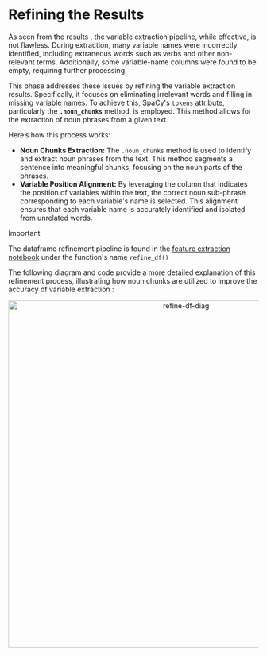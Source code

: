 # Refining the Results

As seen from the results , the variable extraction pipeline, while effective, is not flawless. During extraction, many variable names were incorrectly identified, including extraneous words such as verbs and other non-relevant terms. Additionally, some variable-name columns were found to be empty, requiring further processing.

This phase addresses these issues by refining the variable extraction results. Specifically, it focuses on eliminating irrelevant words and filling in missing variable names. To achieve this, SpaCy's `tokens` attribute, particularly the **`.noun_chunks`** method, is employed. This method allows for the extraction of noun phrases from a given text.

Here’s how this process works:
- **Noun Chunks Extraction:** The `.noun_chunks` method is used to identify and extract noun phrases from the text. This method segments a sentence into meaningful chunks, focusing on the noun parts of the phrases.
- **Variable Position Alignment:** By leveraging the column that indicates the position of variables within the text, the correct noun sub-phrase corresponding to each variable's name is selected. This alignment ensures that each variable name is accurately identified and isolated from unrelated words.

> [!IMPORTANT]  
> The dataframe refinement pipeline is found in the [feature extraction notebook](notebooks/feature_extraction.ipynb) under the function's name `refine_df()`


The following diagram and code provide a more detailed explanation of this refinement process, illustrating how noun chunks are utilized to improve the accuracy of variable extraction : 


<p align="center">
  <img src="https://github.com/user-attachments/assets/9480c6a6-ef37-4ba1-979d-46a6876057a6" alt="refine-df-diag" width="700"/>
</p>

